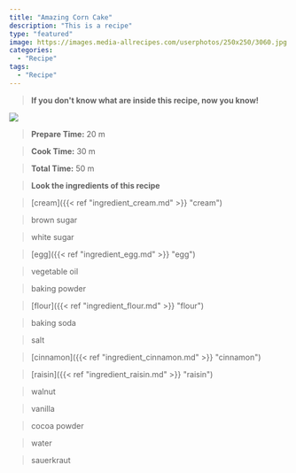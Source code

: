 ```yaml
---
title: "Amazing Corn Cake"
description: "This is a recipe"
type: "featured"
image: https://images.media-allrecipes.com/userphotos/250x250/3060.jpg
categories: 
  - "Recipe"
tags: 
  - "Recipe"
---
```



>**If you don't know what are inside this recipe, now you know!**

![](../images/Recipes-Banner.jpg)
> **Prepare Time:** 20 m


> **Cook Time:** 30 m


> **Total Time:** 50 m

> **Look the ingredients of this recipe**

> [cream]({{< ref "ingredient_cream.md" >}} "cream")

> brown sugar

> white sugar

> [egg]({{< ref "ingredient_egg.md" >}} "egg")

> vegetable oil

> baking powder

> [flour]({{< ref "ingredient_flour.md" >}} "flour")

> baking soda

> salt

> [cinnamon]({{< ref "ingredient_cinnamon.md" >}} "cinnamon")

> [raisin]({{< ref "ingredient_raisin.md" >}} "raisin")

> walnut

> vanilla

> cocoa powder

> water

> sauerkraut

